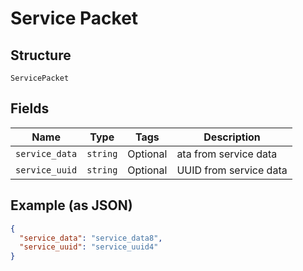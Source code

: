 
# Service Packet

## Structure

`ServicePacket`

## Fields

| Name | Type | Tags | Description |
|  --- | --- | --- | --- |
| `service_data` | `string` | Optional | ata from service data |
| `service_uuid` | `string` | Optional | UUID from service data |

## Example (as JSON)

```json
{
  "service_data": "service_data8",
  "service_uuid": "service_uuid4"
}
```

